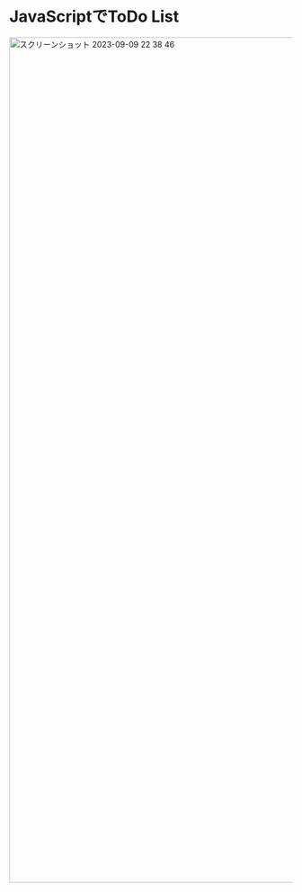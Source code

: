 # JavaScriptでToDo List

<img width="1504" alt="スクリーンショット 2023-09-09 22 38 46" src="https://github.com/kazu1212-star/js_todo/assets/115007915/91dd56ee-c665-416a-bbd5-af18967da066">
